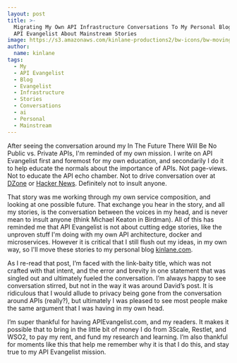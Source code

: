 ```yaml
---
layout: post
title: >-
  Migrating My Own API Infrastructure Conversations To My Personal Blog And Keep
  API Evangelist About Mainstream Stories
image: https://s3.amazonaws.com/kinlane-productions2/bw-icons/bw-moving-truck.png
author:
  name: kinlane
tags:
  - My
  - API Evangelist
  - Blog
  - Evangelist
  - Infrastructure
  - Stories
  - Conversations
  - ai
  - Personal
  - Mainstream
---
```

After seeing the conversation around my In The Future There Will Be No Public vs. Private APIs, I'm reminded of my own mission. I write on API Evangelist first and foremost for my own education, and secondarily I do it to help educate the normals about the importance of APIs. Not page-views. Not to educate the API echo chamber. Not to drive conversation over at [DZone](http://www.dzone.com/links/two_api_pundants.html) or [Hacker News](https://news.ycombinator.com/item?id=9010304). Definitely not to insult anyone.

That story was me working through my own service composition, and looking at one possible future. That exchange you hear in the story, and all my stories, is the conversation between the voices in my head, and is never mean to insult anyone (think Michael Keaton in Birdman). All of this has reminded me that API Evangelist is not about cutting edge stories, like the unproven stuff I'm doing with my own API architecture, docker and microservices. However it is critical that I still flush out my ideas, in my own way, so I'll move these stories to my personal blog [kinlane.com](http://kinlane.com).

As I re-read that post, I’m faced with the link-baity title, which was not crafted with that intent, and the error and brevity in one statement that was singled out and ultimately fueled the conversation. I’m always happy to see conversation stirred, but not in the way it was around David’s post. It is ridiculous that I would allude to privacy being gone from the conversation around APIs (really?), but ultimately I was pleased to see most people make the same argument that I was having in my own head.

I’m super thankful for having APIEvangelist.com, and my readers. It makes it possible that to bring in the little bit of money I do from 3Scale, Restlet, and WSO2, to pay my rent, and fund my research and learning. I’m also thankful for moments like this that help me remember why it is that I do this, and stay true to my API Evangelist mission.